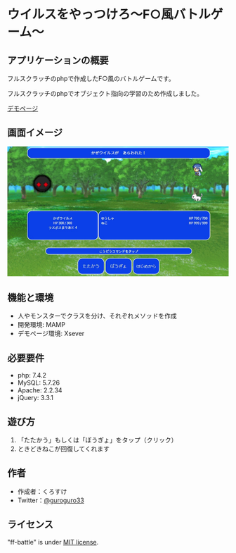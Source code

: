 # ウイルスをやっつけろ〜F○風バトルゲーム〜

## アプリケーションの概要
 
フルスクラッチのphpで作成したF○風のバトルゲームです。

フルスクラッチのphpでオブジェクト指向の学習のため作成しました。

[デモページ](https://kurosuke-web.com/yamagatabi/ff-battle/)

## 画面イメージ ##
 
![TOPイメージ](sample.jpg)
 
## 機能と環境
 
- 人やモンスターでクラスを分け、それぞれメソッドを作成
- 開発環境: MAMP
- デモページ環境: Xsever
 
## 必要要件
 
- php: 7.4.2
- MySQL: 5.7.26
- Apache: 2.2.34
- jQuery: 3.3.1
 
## 遊び方

1. 「たたかう」もしくは「ぼうぎょ」をタップ（クリック）
2. ときどきねこが回復してくれます

## 作者

* 作成者：くろすけ
* Twitter：[@guroguro33](https://twitter.com/guroguro33)
 
## ライセンス
 
"ff-battle" is under [MIT license](https://en.wikipedia.org/wiki/MIT_License).